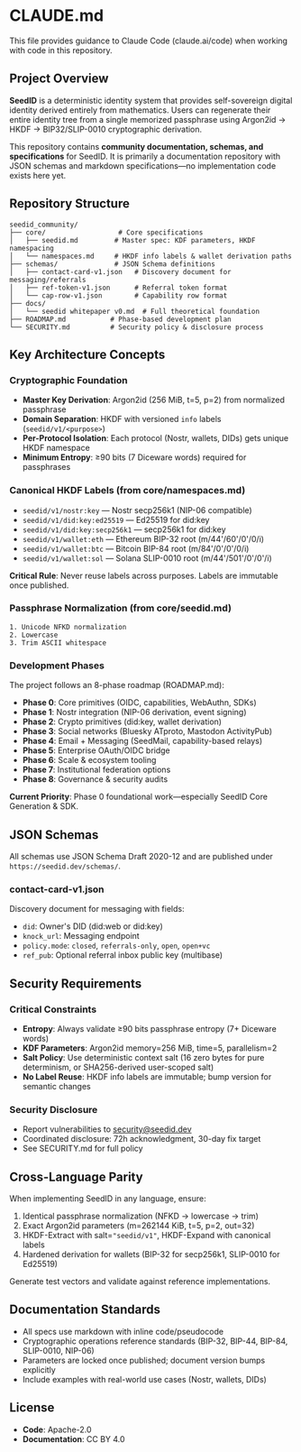 # CLAUDE.md

This file provides guidance to Claude Code (claude.ai/code) when working with code in this repository.

## Project Overview

**SeedID** is a deterministic identity system that provides self-sovereign digital identity derived entirely from mathematics. Users can regenerate their entire identity tree from a single memorized passphrase using Argon2id → HKDF → BIP32/SLIP-0010 cryptographic derivation.

This repository contains **community documentation, schemas, and specifications** for SeedID. It is primarily a documentation repository with JSON schemas and markdown specifications—no implementation code exists here yet.

## Repository Structure

```
seedid_community/
├── core/                  # Core specifications
│   ├── seedid.md         # Master spec: KDF parameters, HKDF namespacing
│   └── namespaces.md     # HKDF info labels & wallet derivation paths
├── schemas/              # JSON Schema definitions
│   ├── contact-card-v1.json   # Discovery document for messaging/referrals
│   ├── ref-token-v1.json      # Referral token format
│   └── cap-row-v1.json        # Capability row format
├── docs/
│   └── seedid whitepaper v0.md  # Full theoretical foundation
├── ROADMAP.md           # Phase-based development plan
└── SECURITY.md          # Security policy & disclosure process
```

## Key Architecture Concepts

### Cryptographic Foundation
- **Master Key Derivation**: Argon2id (256 MiB, t=5, p=2) from normalized passphrase
- **Domain Separation**: HKDF with versioned `info` labels (`seedid/v1/<purpose>`)
- **Per-Protocol Isolation**: Each protocol (Nostr, wallets, DIDs) gets unique HKDF namespace
- **Minimum Entropy**: ≥90 bits (7 Diceware words) required for passphrases

### Canonical HKDF Labels (from core/namespaces.md)
- `seedid/v1/nostr:key` — Nostr secp256k1 (NIP-06 compatible)
- `seedid/v1/did:key:ed25519` — Ed25519 for did:key
- `seedid/v1/did:key:secp256k1` — secp256k1 for did:key
- `seedid/v1/wallet:eth` — Ethereum BIP-32 root (m/44'/60'/0'/0/i)
- `seedid/v1/wallet:btc` — Bitcoin BIP-84 root (m/84'/0'/0'/0/i)
- `seedid/v1/wallet:sol` — Solana SLIP-0010 root (m/44'/501'/0'/0'/i)

**Critical Rule**: Never reuse labels across purposes. Labels are immutable once published.

### Passphrase Normalization (from core/seedid.md)
```
1. Unicode NFKD normalization
2. Lowercase
3. Trim ASCII whitespace
```

### Development Phases

The project follows an 8-phase roadmap (ROADMAP.md):
- **Phase 0**: Core primitives (OIDC, capabilities, WebAuthn, SDKs)
- **Phase 1**: Nostr integration (NIP-06 derivation, event signing)
- **Phase 2**: Crypto primitives (did:key, wallet derivation)
- **Phase 3**: Social networks (Bluesky ATproto, Mastodon ActivityPub)
- **Phase 4**: Email + Messaging (SeedMail, capability-based relays)
- **Phase 5**: Enterprise OAuth/OIDC bridge
- **Phase 6**: Scale & ecosystem tooling
- **Phase 7**: Institutional federation options
- **Phase 8**: Governance & security audits

**Current Priority**: Phase 0 foundational work—especially SeedID Core Generation & SDK.

## JSON Schemas

All schemas use JSON Schema Draft 2020-12 and are published under `https://seedid.dev/schemas/`.

### contact-card-v1.json
Discovery document for messaging with fields:
- `did`: Owner's DID (did:web or did:key)
- `knock_url`: Messaging endpoint
- `policy.mode`: `closed`, `referrals-only`, `open`, `open+vc`
- `ref_pub`: Optional referral inbox public key (multibase)

## Security Requirements

### Critical Constraints
- **Entropy**: Always validate ≥90 bits passphrase entropy (7+ Diceware words)
- **KDF Parameters**: Argon2id memory=256 MiB, time=5, parallelism=2
- **Salt Policy**: Use deterministic context salt (16 zero bytes for pure determinism, or SHA256-derived user-scoped salt)
- **No Label Reuse**: HKDF info labels are immutable; bump version for semantic changes

### Security Disclosure
- Report vulnerabilities to security@seedid.dev
- Coordinated disclosure: 72h acknowledgment, 30-day fix target
- See SECURITY.md for full policy

## Cross-Language Parity

When implementing SeedID in any language, ensure:
1. Identical passphrase normalization (NFKD → lowercase → trim)
2. Exact Argon2id parameters (m=262144 KiB, t=5, p=2, out=32)
3. HKDF-Extract with salt=`"seedid/v1"`, HKDF-Expand with canonical labels
4. Hardened derivation for wallets (BIP-32 for secp256k1, SLIP-0010 for Ed25519)

Generate test vectors and validate against reference implementations.

## Documentation Standards

- All specs use markdown with inline code/pseudocode
- Cryptographic operations reference standards (BIP-32, BIP-44, BIP-84, SLIP-0010, NIP-06)
- Parameters are locked once published; document version bumps explicitly
- Include examples with real-world use cases (Nostr, wallets, DIDs)

## License
- **Code**: Apache-2.0
- **Documentation**: CC BY 4.0
